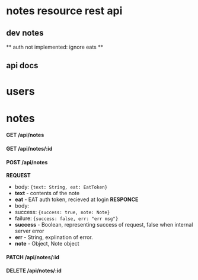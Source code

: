 notes resource rest api
=======================

dev notes
---------
** auth not implemented: ignore eats **

api docs
--------

# users

# notes
#### GET /api/notes
#### GET /api/notes/:id
#### POST /api/notes
**REQUEST**
* body: 
 ` {text: String, eat: EatToken} `
 * **text** - contents of the note
 * **eat** - EAT auth token, recieved at login
**RESPONCE**
* body:
 * success: 
  ` {success: true, note: Note} `
 * failure:
  ` {success: false, err: "err msg"} `
  * **success** - Boolean, representing success of request, false when internal server error
   * **err** - String, explination of error.
  * **note** - Object, Note object

#### PATCH /api/notes/:id
#### DELETE /api/notes/:id
